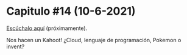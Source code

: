 # Capitulo #14 (10-6-2021)
[Escúchalo aquí](https://youtu.be/raukRcuDHTc) (próximamente).

Nos hacen un Kahoot! ¿Cloud, lenguaje de programación, Pokemon o invent?
